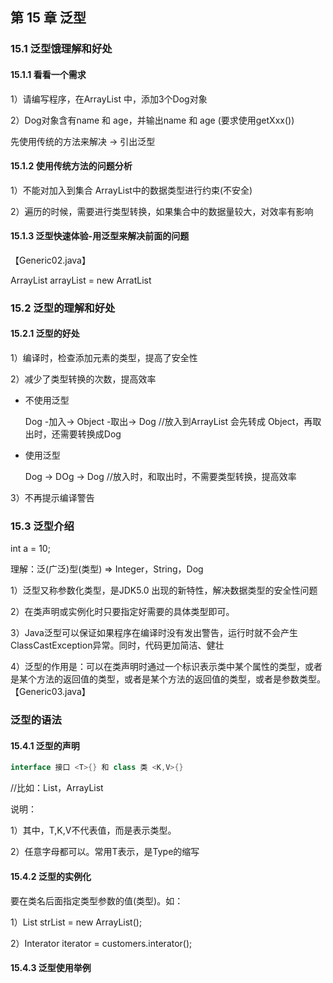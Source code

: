 ## 第 15 章 泛型

### 15.1 泛型饿理解和好处

#### 15.1.1 看看一个需求

1）请编写程序，在ArrayList 中，添加3个Dog对象

2）Dog对象含有name 和 age，并输出name 和 age (要求使用getXxx())

先使用传统的方法来解决 -> 引出泛型

#### 15.1.2 使用传统方法的问题分析

1）不能对加入到集合 ArrayList中的数据类型进行约束(不安全)

2）遍历的时候，需要进行类型转换，如果集合中的数据量较大，对效率有影响

#### 15.1.3 泛型快速体验-用泛型来解决前面的问题

【Generic02.java】

ArrayList<Dog> arrayList = new ArratList<Dog>

### 15.2 泛型的理解和好处

#### 15.2.1 泛型的好处

1）编译时，检查添加元素的类型，提高了安全性

2）减少了类型转换的次数，提高效率

- 不使用泛型

  Dog -加入-> Object -取出-> Dog //放入到ArrayList 会先转成 Object，再取出时，还需要转换成Dog

- 使用泛型

  Dog -> DOg -> Dog //放入时，和取出时，不需要类型转换，提高效率

3）不再提示编译警告

### 15.3 泛型介绍

int a = 10;

理解：泛(广泛)型(类型) => Integer，String，Dog

1）泛型又称参数化类型，是JDK5.0 出现的新特性，解决数据类型的安全性问题

2）在类声明或实例化时只要指定好需要的具体类型即可。

3）Java泛型可以保证如果程序在编译时没有发出警告，运行时就不会产生ClassCastException异常。同时，代码更加简洁、健壮

4）泛型的作用是：可以在类声明时通过一个标识表示类中某个属性的类型，或者是某个方法的返回值的类型，或者是某个方法的返回值的类型，或者是参数类型。【Generic03.java】

### 泛型的语法

#### 15.4.1 泛型的声明

```java
interface 接口 <T>{} 和 class 类 <K,V>{}
```

//比如：List，ArrayList

说明：

1）其中，T,K,V不代表值，而是表示类型。

2）任意字母都可以。常用T表示，是Type的缩写

#### 15.4.2 泛型的实例化

要在类名后面指定类型参数的值(类型)。如：

1）List<String> strList = new ArrayList<String>();

2）Interator<Cunstomer> iterator = customers.interator();

#### 15.4.3 泛型使用举例

